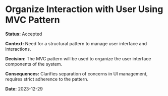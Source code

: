 # Organize Interaction with User Using MVC Pattern

**Status:** Accepted

**Context:** Need for a structural pattern to manage user interface and interactions.

**Decision:** The MVC pattern will be used to organize the user interface components of the system.

**Consequences:** Clarifies separation of concerns in UI management, requires strict adherence to the pattern.

**Date:** 2023-12-29

